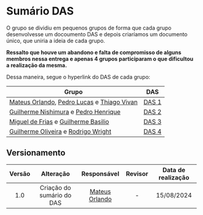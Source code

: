 # Sumário DAS

O grupo se dividiu em pequenos grupos de forma que cada grupo desenvolvesse um docoumento DAS e depois criaríamos um documento único, que uniria a ideia de cada grupo.

**Ressalto que houve um abandono e falta de compromisso de alguns membros nessa entrega e apenas 4 grupos participaram o que dificultou a realização da mesma.**

Dessa maneira, segue o hyperlink do DAS de cada grupo:

| Grupo            | DAS                                                                                                  |
|-------------------------------------------------|-------------------------------------------------------------------------|
| [Mateus Orlando](https://github.com/MateusPy), [Pedro Lucas](https://github.com/AlefMemTav) e [Thiago Vivan](https://github.com/thiago-vivan)  |   [DAS 1](https://github.com/UnBArqDsw2024-1/2024.1_G7_My_Market/blob/main/docs/ArquiteturaReutilizacao/4.1.2.DAS1.md)   |
| [Guilherme Nishimura](https://github.com/Guilherme-Nishi) e [Pedro Henrique](https://github.com/pehenobra2)    |      [DAS 2](https://github.com/UnBArqDsw2024-1/2024.1_G7_My_Market/blob/main/docs/ArquiteturaReutilizacao/4.1.3.DAS2.md)       |
| [Miguel de Frias](https://github.com/migueldefrias) e [Guilherme Basilio](https://github.com/GuilhermeBES) |        [DAS 3](https://github.com/UnBArqDsw2024-1/2024.1_G7_My_Market/blob/main/docs/ArquiteturaReutilizacao/4.1.4.DAS3.md)   |
| [Guilherme Oliveira](https://github.com/GG555-13) e [Rodrigo Wright](https://github.com/RodrigoWright) |     [DAS 4](https://github.com/UnBArqDsw2024-1/2024.1_G7_My_Market/blob/main/docs/ArquiteturaReutilizacao/4.1.5.DAS4.md)    |


## Versionamento

| Versão | Alteração |  Responsável  | Revisor | Data de realização |
| :------: | :---: | :-----: | :----: | :----: |
| 1.0    | Criação do sumário do DAS | [Mateus Orlando](https://github.com/MateusPy) | - | 15/08/2024 |
